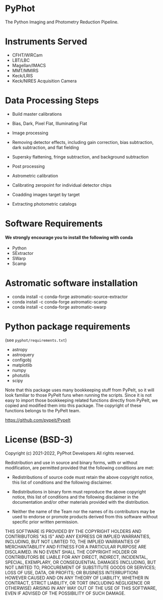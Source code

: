 # PyPhot

The Python Imaging and Photometry Reduction Pipeline. 

# Instruments Served
* CFHT/WIRCam
* LBT/LBC
* Magellan/IMACS
* MMT/MMIRS
* Keck/LRIS
* Keck/NIRES Acquisition Camera

# Data Processing Steps
* Build master calibrations
  
 - Bias, Dark, Pixel Flat, Illuminating Flat

* Image processing
  
 - Removing detector effects, including gain correction, bias subtraction, dark subtraction, and flat fielding

 - Supersky flattening, fringe subtraction, and background subtraction
   
* Post processing

 - Astrometric calibration

 - Calibrating zeropoint for individual detector chips

 - Coadding images target by target

 - Extracting photometric catalogs 

# Software Requirements
#### We strongly encourage you to install the following with conda
* Python
* SExtractor
* SWarp
* Scamp

# Astromatic software installation
* conda install -c conda-forge astromatic-source-extractor
* conda install -c conda-forge astromatic-scamp
* conda install -c conda-forge astromatic-swarp

# Python package requirements
(see `pyphot/requirements.txt`)
* astropy
* astroquery
* configobj
* matplotlib
* numpy
* photutils
* scipy

Note that this package uses many bookkeeping stuff from PyPeIt, 
so it will look familiar to those PyPeIt funs when running the scripts. 
Since it is not easy to import those bookkeeping related functions directly from PyPeIt, 
we copied and modified them into this package. The copyright of these functions 
belongs to the PyPeIt team. 

https://github.com/pypeit/PypeIt

# License (BSD-3)

Copyright (c) 2021-2022, PyPhot Developers All rights reserved.

Redistribution and use in source and binary forms, with or without
modification, are permitted provided that the following conditions are
met:

 - Redistributions of source code must retain the above copyright
   notice, this list of conditions and the following disclaimer.

 - Redistributions in binary form must reproduce the above copyright
   notice, this list of conditions and the following disclaimer in the
   documentation and/or other materials provided with the distribution.

 - Neither the name of the Team nor the names of its
   contributors may be used to endorse or promote products derived from
   this software without specific prior written permission.

THIS SOFTWARE IS PROVIDED BY THE COPYRIGHT HOLDERS AND CONTRIBUTORS "AS
IS" AND ANY EXPRESS OR IMPLIED WARRANTIES, INCLUDING, BUT NOT LIMITED
TO, THE IMPLIED WARRANTIES OF MERCHANTABILITY AND FITNESS FOR A
PARTICULAR PURPOSE ARE DISCLAIMED. IN NO EVENT SHALL THE COPYRIGHT
HOLDER OR CONTRIBUTORS BE LIABLE FOR ANY DIRECT, INDIRECT, INCIDENTAL,
SPECIAL, EXEMPLARY, OR CONSEQUENTIAL DAMAGES (INCLUDING, BUT NOT LIMITED
TO, PROCUREMENT OF SUBSTITUTE GOODS OR SERVICES; LOSS OF USE, DATA, OR
PROFITS; OR BUSINESS INTERRUPTION) HOWEVER CAUSED AND ON ANY THEORY OF
LIABILITY, WHETHER IN CONTRACT, STRICT LIABILITY, OR TORT (INCLUDING
NEGLIGENCE OR OTHERWISE) ARISING IN ANY WAY OUT OF THE USE OF THIS
SOFTWARE, EVEN IF ADVISED OF THE POSSIBILITY OF SUCH DAMAGE.


